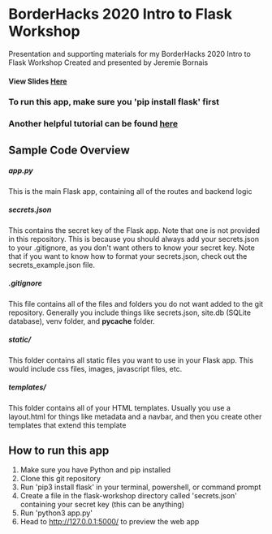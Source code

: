 # BorderHacks 2020 Intro to Flask Workshop
Presentation and supporting materials for my BorderHacks 2020 Intro to Flask Workshop
Created and presented by Jeremie Bornais

#### View Slides [Here](https://docs.google.com/presentation/d/1jZTET3T5VZQlNugtnz1M5ggtMgseNeJx8KEe8Rrf5Ps/edit?usp=sharing)

### To run this app, make sure you 'pip install flask' first
### Another helpful tutorial can be found [here](https://www.youtube.com/watch?v=Z1RJmh_OqeA)

## Sample Code Overview
##### app.py
This is the main Flask app, containing all of the routes and backend logic

##### secrets.json
This contains the secret key of the Flask app. Note that one is not provided in this repository. This is because you should always add your secrets.json to your .gitignore, as you don't want others to know your secret key. Note that if you want to know how to format your secrets.json, check out the secrets_example.json file.

##### .gitignore
This file contains all of the files and folders you do not want added to the git repository. Generally you include things like secrets.json, site.db (SQLite database), venv folder, and __pycache__ folder.

##### static/
This folder contains all static files you want to use in your Flask app. This would include css files, images, javascript files, etc.

##### templates/
This folder contains all of your HTML templates. Usually you use a layout.html for things like metadata and a navbar, and then you create other templates that extend this template

## How to run this app
1. Make sure you have Python and pip installed
2. Clone this git repository
3. Run 'pip3 install flask' in your terminal, powershell, or command prompt
4. Create a file in the flask-workshop directory called 'secrets.json' containing your secret key (this can be anything)
5. Run 'python3 app.py'
6. Head to http://127.0.0.1:5000/ to preview the web app
